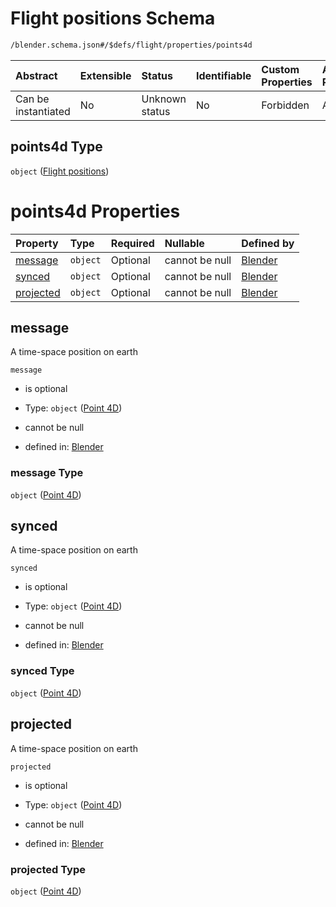 # Flight positions Schema

```txt
/blender.schema.json#/$defs/flight/properties/points4d
```



| Abstract            | Extensible | Status         | Identifiable | Custom Properties | Additional Properties | Access Restrictions | Defined In                                                                              |
| :------------------ | :--------- | :------------- | :----------- | :---------------- | :-------------------- | :------------------ | :-------------------------------------------------------------------------------------- |
| Can be instantiated | No         | Unknown status | No           | Forbidden         | Allowed               | none                | [blender.schema.json\*](../../out/streaming/blender.schema.json "open original schema") |

## points4d Type

`object` ([Flight positions](blender-defs-flight-data-properties-flight-positions.md))

# points4d Properties

| Property                | Type     | Required | Nullable       | Defined by                                                                                                        |
| :---------------------- | :------- | :------- | :------------- | :---------------------------------------------------------------------------------------------------------------- |
| [message](#message)     | `object` | Optional | cannot be null | [Blender](blender-defs-point-4d.md "/blender.schema.json#/$defs/flight/properties/points4d/properties/message")   |
| [synced](#synced)       | `object` | Optional | cannot be null | [Blender](blender-defs-point-4d.md "/blender.schema.json#/$defs/flight/properties/points4d/properties/synced")    |
| [projected](#projected) | `object` | Optional | cannot be null | [Blender](blender-defs-point-4d.md "/blender.schema.json#/$defs/flight/properties/points4d/properties/projected") |

## message

A time-space position on earth

`message`

*   is optional

*   Type: `object` ([Point 4D](blender-defs-point-4d.md))

*   cannot be null

*   defined in: [Blender](blender-defs-point-4d.md "/blender.schema.json#/$defs/flight/properties/points4d/properties/message")

### message Type

`object` ([Point 4D](blender-defs-point-4d.md))

## synced

A time-space position on earth

`synced`

*   is optional

*   Type: `object` ([Point 4D](blender-defs-point-4d.md))

*   cannot be null

*   defined in: [Blender](blender-defs-point-4d.md "/blender.schema.json#/$defs/flight/properties/points4d/properties/synced")

### synced Type

`object` ([Point 4D](blender-defs-point-4d.md))

## projected

A time-space position on earth

`projected`

*   is optional

*   Type: `object` ([Point 4D](blender-defs-point-4d.md))

*   cannot be null

*   defined in: [Blender](blender-defs-point-4d.md "/blender.schema.json#/$defs/flight/properties/points4d/properties/projected")

### projected Type

`object` ([Point 4D](blender-defs-point-4d.md))
